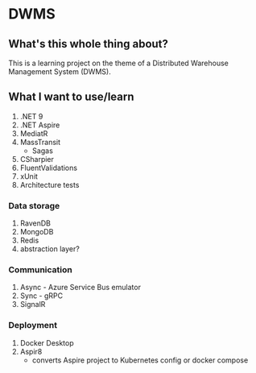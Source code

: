 # DWMS 
## What's this whole thing about?
This is a learning project on the theme of a Distributed Warehouse Management System (DWMS).

## What I want to use/learn
1. .NET 9
2. .NET Aspire
3. MediatR
4. MassTransit
    - Sagas
5. CSharpier
6. FluentValidations
7. xUnit
8. Architecture tests

### Data storage

1. RavenDB
2. MongoDB
3. Redis
4. abstraction layer?

### Communication

1. Async - Azure Service Bus emulator
2. Sync - gRPC
3. SignalR

### Deployment

1. Docker Desktop
2. Aspir8
    -  converts Aspire project to Kubernetes config or docker compose